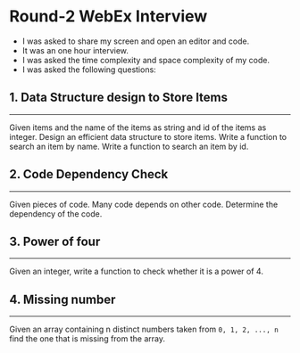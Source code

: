 # Round-2 WebEx Interview

-  I was asked to share my screen and open an editor and code.   
-  It was an one hour interview.   
-  I was asked the time complexity and space complexity of my code.  
-  I was asked the following questions:   



## 1. Data Structure design to Store Items
---------
Given items and the name of the items as string and id of the items as integer. Design an efficient data structure to store items. Write a function to search an item by  name. Write a function to search an item by id.   
		
## 2. Code Dependency Check
---------
Given pieces of code. Many code depends on other code. Determine the dependency of the code.    

## 3. Power of four
---------
Given an integer, write a function to check whether it is a power of 4.    

## 4. Missing number
---------
Given an array containing n distinct numbers taken from `0, 1, 2, ..., n` find the one that is missing from the array.      
